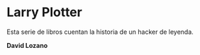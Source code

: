 # Larry Plotter

Esta serie de libros cuentan la historia de un hacker de leyenda.


**David Lozano**
